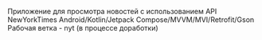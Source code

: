 Приложение для просмотра новостей с использованием API NewYorkTimes
Android/Kotlin/Jetpack Compose/MVVM/MVI/Retrofit/Gson
Рабочая ветка - nyt (в процессе доработки)
